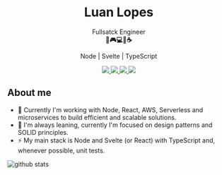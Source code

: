 <h1 align="center">Luan Lopes</h1>

<p align="center">
  Fullsatck Engineer<br />
  <b>🚀🎮💻🍕☕</b>
</p>

<p align="center">
  Node | Svelte | TypeScript
</p>

<p align="center">
  <a
    href="https://www.linkedin.com/in/luanglopes/" 
    alt="LinkedIn"
    target="_blank"
  >
    <img src="https://img.shields.io/badge/-LinkedIn-0E76A8?style=flat&logo=Linkedin&logoColor=white" />
  </a>
  <a
    href="mailto:luanglopes@gmail.com" 
    alt="Email"
    target="_blank"
  >
    <img src="https://img.shields.io/badge/-Email-B23121?style=flat&logo=gmail&logoColor=white" />
  </a>
    <a
    href="https://web.whatsapp.com/send?phone=555193761347&text=Ol%C3%A1%20Luan,%20encontrei%20seu%20perfil%20no%20GitHub" 
    alt="WhatsApp WEB"
    target="_blank"
  >
    <img src="https://img.shields.io/badge/-WhatsApp-25D366?style=flat&logo=WhatsApp&logoColor=white&label=WEB" />
  </a>
  
  </a>
    <a
    href="https://api.whatsapp.com/send?phone=555193761347&text=Ol%C3%A1%20Luan%2C%20encontrei%20seu%20perfil%20do%20GitHub" 
    alt="WhatsApp Mobile"
    target="_blank"
  >
    <img src="https://img.shields.io/badge/-WhatsApp-25D366?style=flat&logo=WhatsApp&logoColor=white&label=Mobile" />
  </a> 
</p>

## About me

- 💼 Currently I'm working with Node, React, AWS, Serverless and microservices to build efficient and scalable solutions.
- 📖 I'm always leaning, currently I'm focused on design patterns and SOLID principles.
- ⚡ My main stack is Node and Svelte (or React) with TypeScript and, whenever possible, unit tests.

![github stats](https://github-readme-stats.vercel.app/api?username=luanglopes&show_icons=true)
